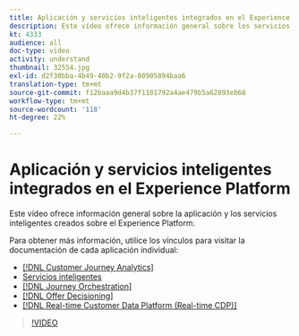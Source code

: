 ```yaml
---
title: Aplicación y servicios inteligentes integrados en el Experience Platform
description: Este vídeo ofrece información general sobre los servicios de aplicaciones y los servicios inteligentes creados sobre Adobe Experience Platform, que complementan a la plataforma de datos del cliente en tiempo real, el Journey Orchestration, el Customer Journey Analytics, el Attribution AI y la API del cliente de Experience Cloud Applications&amp.
kt: 4333
audience: all
doc-type: video
activity: understand
thumbnail: 32554.jpg
exl-id: d2f30bba-4b49-40b2-9f2a-80905894baa6
translation-type: tm+mt
source-git-commit: f12baaa9d4b37f1101792a4ae479b5a62893eb68
workflow-type: tm+mt
source-wordcount: '118'
ht-degree: 22%

---
```


# Aplicación y servicios inteligentes integrados en el Experience Platform

Este vídeo ofrece información general sobre la aplicación y los servicios inteligentes creados sobre el Experience Platform.

Para obtener más información, utilice los vínculos para visitar la documentación de cada aplicación individual:

* [[!DNL Customer Journey Analytics]](https://docs.adobe.com/content/help/es-ES/analytics-platform/using/cja-landing.html)
* [Servicios inteligentes](https://experienceleague.adobe.com/docs/intelligent-services.html)
* [[!DNL Journey Orchestration]](https://docs.adobe.com/content/help/es-ES/journeys/using/journey-orchestration-home.html)
* [[!DNL Offer Decisioning]](https://docs.adobe.com/content/help/en/offer-decisioning/using/offer-decisioning-home.html)
* [[!DNL Real-time Customer Data Platform (Real-time CDP)]](../../rtcdp/overview.md)

>[!VIDEO](https://video.tv.adobe.com/v/32554?quality=12&learn=on)
